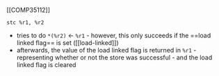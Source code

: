 [[COMP35112]]

```
stc %r1, %r2
```
- tries to do `*(%r2)` $\leftarrow$ `%r1` - however, this only succeeds if the ==load linked flag== is set ([[load-linked]])
- afterwards, the value of the load linked flag is returned in `%r1` - representing whether or not the store was successful - and the load linked flag is cleared 